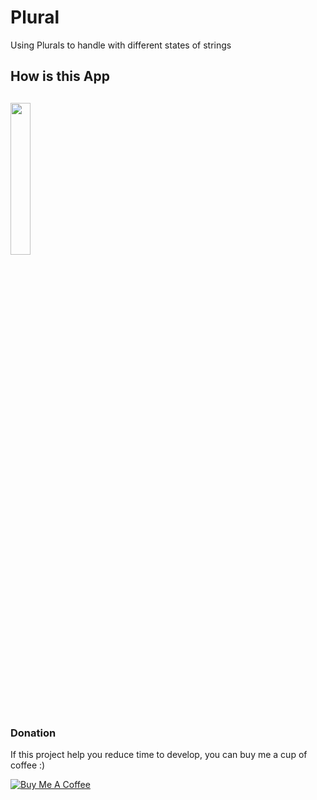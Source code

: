 # Plural

Using Plurals to handle with different states of strings

## How is this App
<img src="http://www.projectconnect.com.br/github_imagens/Screenshot_1579568506.png" width="25%"></img>
-------------


### Donation
If this project help you reduce time to develop, you can buy me a cup of coffee :) 

<a href="https://www.buymeacoffee.com/gilsonjuniorpro" target="_blank">
    <img src="https://bmc-cdn.nyc3.digitaloceanspaces.com/BMC-button-images/custom_images/orange_img.png" alt="Buy Me A Coffee" style="height: auto !important;width: auto !important;" >
</a>

